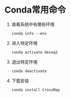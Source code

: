 # Conda常用命令

1. 查看系统中有哪些环境

   ```shell
   conda info --env
   ```

2. 进入特定环境

   ```shell
   conda activate deseq2
   ```

3. 退出特定环境

   ```shell
   conda deactivate
   ```

4. 下载安装

   ```shell
   conda install CrossMap
   ```

   

